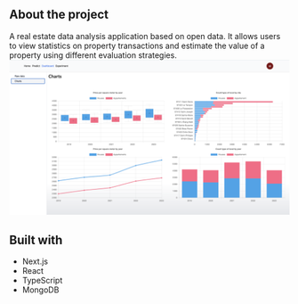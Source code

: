 ## About the project
A real estate data analysis application based on open data. It allows users to view statistics on property transactions and estimate the value of a property using different evaluation strategies.
![alt text](pictures/dashboard.png)

## Built with
- Next.js
- React
- TypeScript
- MongoDB
